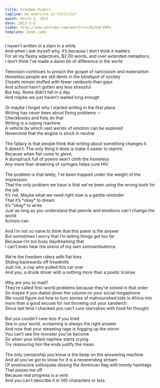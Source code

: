 ```yaml
---
title: Freedom Riders
tagline: An exercise in futility?
epoch: March 3, 2013
date: 2013-3-5
video: http://www.youtube.com/watch?v=c6y2LNrVkPw
template: poem.jade
---
```


<p>I haven’t written in a slam in a while<br>
And when I ask myself why, it’s because I don’t think it matters<br>
For all my flashy adjectives, $2.00 words, and over extended metaphors,<br>
I don’t think I’ve made a damn bit of difference in the world<br>
<br>
Television continues to preach the gospel of narcissism and materialism<br>
Homeless people are still dents in the blindspot of society<br>
Closets remain stuffed with fewer rainboots than gays<br>
And school hasn’t gotten any less stressful<br>
But hey, Rome didn’t fall in a day<br>
And maybe we just haven’t waited long enough<br>
<br>
Or maybe I forgot why I started writing in the first place<br>
Writing has never been about fixing problems --<br>
Checkbooks and fists do that<br>
Writing is a coping machine<br>
A vehicle by which vast worlds of emotion can be explored<br>
Nevermind that the engine is stuck in neutral<br>
<br>
The fallacy is that people think that writing about something changes it<br>
It doesn’t. The only thing it does is make it easier to reprint.<br>
Because when fist come to glove,<br>
A dumptruck full of poems won’t cloth the homeless<br>
Any more than dreaming of syringes helps cure HIV<br>
<br>
The problem is that lately, I’ve been trapped under the weight of the impression<br>
That the only problem we have is that we’ve been using the wrong tools for the job<br>
It’s not. Maybe what we need right now is a gentle reminder<br>
That it’s *okay* to dream<br>
It’s *okay* to write<br>
Just as long as you understand that pencils and emotions can’t change the world<br>
Actions can<br>
<br>
And I’m not so naive to think that this poem is the answer<br>
But sometimes I worry that I’m letting things get too far<br>
Because I’m too busy daydreaming that<br>
I can’t even hear the sirens of my own somnambulence<br>
<br>
We’re the freedom riders with flat tires<br>
Sliding backwards off treadmills<br>
Just me, a cop who pulled this car over<br>
And you, a drunk driver with a nothing more than a poetic license<br>
<br>
Why are you so mad?<br>
They’re called first-world problems because they’re solved in that order<br>
So maybe if you dialed down the volume on your social megaphone<br>
We could figure out how to turn stories of malnourished kids in Africa into more than a good excuse for not throwing out your sandwich<br>
Since last time I checked you can’t cure starvation with food for thought<br>
<br>
But you couldn’t care less if you tried<br>
See in your world, screaming is always the right answer<br>
And now that your steaming rage is fogging up the mirror<br>
You can’t see the monster you’ve become<br>
So when your infant nephew starts crying<br>
Try reassuring him the ends justify the mean<br>
<br>
The only censorship you know is the beep on the answering machine<br>
And all you’ve got to show for it is a neverending stream<br>
Of sevenscore soliloquies dissing the American flag with trendy hashtags<br>
That pisses me off<br>
Because real progress is a verb<br>
And you can’t describe it in 140 characters or less</p>
